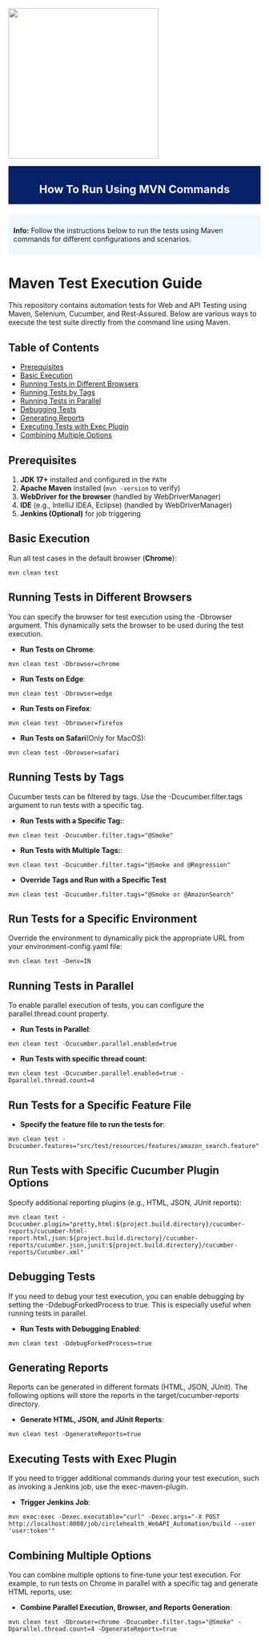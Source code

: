 <img src="https://www.readingroom.com/media/je2bjrgz/microsoftteams-image-78-1.png?width=1312&height=736&v=1d984adbf92fc30" width="300" height=auto />

<div style="width: auto; height: auto; margin: 15px auto; padding: 2px; background-color: #072169 !important; text-align: center;">
    <h1 style="font-size: 22px; color: #fefefe;">How To Run Using MVN Commands</h1>
</div>
<div style="background-color: #f0f8ff; padding: 10px; border-radius: 5px; margin: 20px 0;">
    <p><strong>Info:</strong> Follow the instructions below to run the tests using Maven commands for different configurations and scenarios.</p>
</div>


# Maven Test Execution Guide

This repository contains automation tests for Web and API Testing using Maven, Selenium, Cucumber, and Rest-Assured. Below are various ways to execute the test suite directly from the command line using Maven.


## **Table of Contents**
- [Prerequisites](#prerequisites)
- [Basic Execution](#basic-execution)
- [Running Tests in Different Browsers](#running-tests-in-different-browsers)
- [Running Tests by Tags](#running-tests-by-tags)
- [Running Tests in Parallel](#running-tests-in-parallel)
- [Debugging Tests](#debugging-tests)
- [Generating Reports](#generating-reports)
- [Executing Tests with Exec Plugin](#executing-tests-with-exec-plugin)
- [Combining Multiple Options](#combining-multiple-options)

## **Prerequisites**
1. **JDK 17+** installed and configured in the `PATH`
2. **Apache Maven** installed (`mvn -version` to verify)
3. **WebDriver for the browser** (handled by WebDriverManager)
4. **IDE** (e.g., IntelliJ IDEA, Eclipse) (handled by WebDriverManager)
5. **Jenkins (Optional)** for job triggering


## **Basic Execution**
Run all test cases in the default browser (**Chrome**):

```
mvn clean test
```

## Running Tests in Different Browsers
You can specify the browser for test execution using the -Dbrowser argument. This dynamically sets the browser to be used during the test execution.

 - **Run Tests on Chrome**:

```
mvn clean test -Dbrowser=chrome
```
 - **Run Tests on Edge**:
 
```
mvn clean test -Dbrowser=edge

```

 - **Run Tests on Firefox**:
 
```
mvn clean test -Dbrowser=firefox

```

 - **Run Tests on Safari**(Only for MacOS):
 
```
mvn clean test -Dbrowser=safari

```

## Running Tests by Tags
Cucumber tests can be filtered by tags. Use the -Dcucumber.filter.tags argument to run tests with a specific tag.
- **Run Tests with a Specific Tag:**:

```
mvn clean test -Dcucumber.filter.tags="@Smoke"

```
- **Run Tests with Multiple Tags:**:

```
mvn clean test -Dcucumber.filter.tags="@Smoke and @Regression"

```
- **Override Tags and Run with a Specific Test**

```
mvn clean test -Dcucumber.filter.tags="@Smoke or @AmazonSearch"
```

## Run Tests for a Specific Environment
Override the environment to dynamically pick the appropriate URL from your environment-config.yaml file:

```
mvn clean test -Denv=IN
```
## Running Tests in Parallel
To enable parallel execution of tests, you can configure the parallel.thread.count property.

- **Run Tests in Parallel**:

```
mvn clean test -Dcucumber.parallel.enabled=true

```
- **Run Tests with specific thread count**:

```
mvn clean test -Dcucumber.parallel.enabled=true -Dparallel.thread.count=4

```
## Run Tests for a Specific Feature File
- **Specify the feature file to run the tests for**:

```
mvn clean test -Dcucumber.features="src/test/resources/features/amazon_search.feature"
```

## Run Tests with Specific Cucumber Plugin Options
Specify additional reporting plugins (e.g., HTML, JSON, JUnit reports):

```
mvn clean test -Dcucumber.plugin="pretty,html:${project.build.directory}/cucumber-reports/cucumber-html-report.html,json:${project.build.directory}/cucumber-reports/cucumber.json,junit:${project.build.directory}/cucumber-reports/Cucumber.xml"
```

## Debugging Tests
If you need to debug your test execution, you can enable debugging by setting the -DdebugForkedProcess to true. This is especially useful when running tests in parallel.

- **Run Tests with Debugging Enabled**:

```
mvn clean test -DdebugForkedProcess=true

```

## Generating Reports
Reports can be generated in different formats (HTML, JSON, JUnit). The following options will store the reports in the target/cucumber-reports directory.

- **Generate HTML, JSON, and JUnit Reports**:

```
mvn clean test -DgenerateReports=true

```

## Executing Tests with Exec Plugin
If you need to trigger additional commands during your test execution, such as invoking a Jenkins job, use the exec-maven-plugin.

- **Trigger Jenkins Job**:

```
mvn exec:exec -Dexec.executable="curl" -Dexec.args="-X POST http://localhost:8080/job/circlehealth_WebAPI_Automation/build --user 'user:token'"
```

## Combining Multiple Options
You can combine multiple options to fine-tune your test execution. For example, to run tests on Chrome in parallel with a specific tag and generate HTML reports, use:

- **Combine Parallel Execution, Browser, and Reports Generation**:

```
mvn clean test -Dbrowser=chrome -Dcucumber.filter.tags="@Smoke" -Dparallel.thread.count=4 -DgenerateReports=true

```
